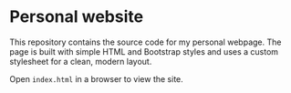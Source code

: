 Personal website
=================

This repository contains the source code for my personal webpage. The page is
built with simple HTML and Bootstrap styles and uses a custom stylesheet for a
clean, modern layout.

Open `index.html` in a browser to view the site.




